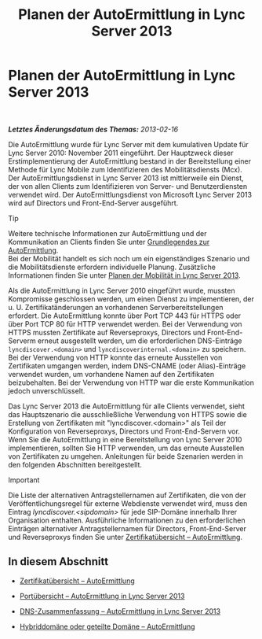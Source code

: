 ﻿---
title: Planen der AutoErmittlung in Lync Server 2013
TOCTitle: Planen der AutoErmittlung in Lync Server 2013
ms:assetid: 51f1ff94-1d64-4e6d-a878-b86fa07edc2d
ms:mtpsurl: https://technet.microsoft.com/de-de/library/JJ945628(v=OCS.15)
ms:contentKeyID: 52056335
ms.date: 05/19/2016
mtps_version: v=OCS.15
ms.translationtype: HT
---

# Planen der AutoErmittlung in Lync Server 2013

 

_**Letztes Änderungsdatum des Themas:** 2013-02-16_

Die AutoErmittlung wurde für Lync Server mit dem kumulativen Update für Lync Server 2010: November 2011 eingeführt. Der Hauptzweck dieser Erstimplementierung der AutoErmittlung bestand in der Bereitstellung einer Methode für Lync Mobile zum Identifizieren des Mobilitätsdiensts (Mcx). Der AutoErmittlungsdienst in Lync Server 2013 ist mittlerweile ein Dienst, der von allen Clients zum Identifizieren von Server- und Benutzerdiensten verwendet wird. Der AutoErmittlungsdienst von Microsoft Lync Server 2013 wird auf Directors und Front-End-Server ausgeführt.


> [!TIP]
> Weitere technische Informationen zur AutoErmittlung und der Kommunikation an Clients finden Sie unter <A href="lync-server-2013-understanding-autodiscover.md">Grundlegendes zur AutoErmittlung</A>.<BR>Bei der Mobilität handelt es sich noch um ein eigenständiges Szenario und die Mobilitätsdienste erfordern individuelle Planung. Zusätzliche Informationen finden Sie unter <A href="lync-server-2013-planning-for-mobility.md">Planen der Mobilität in Lync Server&nbsp;2013</A>.



Als die AutoErmittlung in Lync Server 2010 eingeführt wurde, mussten Kompromisse geschlossen werden, um einen Dienst zu implementieren, der u. U. Zertifikatänderungen an vorhandenen Serverbereitstellungen erfordert. Die AutoErmittlung konnte über Port TCP 443 für HTTPS oder über Port TCP 80 für HTTP verwendet werden. Bei der Verwendung von HTTPS mussten Zertifikate auf Reverseproxys, Directors und Front-End-Serverm erneut ausgestellt werden, um die erforderlichen DNS-Einträge `lyncdiscover.<domain>` und `lyncdiscoverinternal.<domain>` zu speichern. Bei der Verwendung von HTTP konnte das erneute Ausstellen von Zertifikaten umgangen werden, indem DNS-CNAME (oder Alias)-Einträge verwendet wurden, um vorhandene Namen auf den Zertifikaten beizubehalten. Bei der Verwendung von HTTP war die erste Kommunikation jedoch unverschlüsselt.

Das Lync Server 2013 die AutoErmittlung für alle Clients verwendet, sieht das Hauptszenario die ausschließliche Verwendung von HTTPS sowie die Erstellung von Zertifikaten mit "lyncdiscover.\<domain\>" als Teil der Konfiguration von Reverseproxys, Directors und Front-End-Servern vor. Wenn Sie die AutoErmittlung in eine Bereitstellung von Lync Server 2010 implementieren, sollten Sie HTTP verwenden, um das erneute Ausstellen von Zertifikaten zu umgehen. Anleitungen für beide Szenarien werden in den folgenden Abschnitten bereitgestellt.


> [!IMPORTANT]
> Die Liste der alternativen Antragstellernamen auf Zertifikaten, die von der Veröffentlichungsregel für externe Webdienste verwendet wird, muss den Eintrag <EM>lyncdiscover.&lt;sipdomain&gt;</EM> für jede SIP-Domäne innerhalb Ihrer Organisation enthalten. Ausführliche Informationen zu den erforderlichen Einträgen alternativer Antragstellernamen für Directors, Front-End-Server und Reverseproxys finden Sie unter <A href="lync-server-2013-certificate-summary-autodiscover.md">Zertifikatübersicht – AutoErmittlung</A>.



## In diesem Abschnitt

  - [Zertifikatübersicht – AutoErmittlung](lync-server-2013-certificate-summary-autodiscover.md)

  - [Portübersicht – AutoErmittlung in Lync Server 2013](lync-server-2013-port-summary-autodiscover.md)

  - [DNS-Zusammenfassung – AutoErmittlung in Lync Server 2013](lync-server-2013-dns-summary-autodiscover.md)

  - [Hybriddomäne oder geteilte Domäne – AutoErmittlung](lync-server-2013-hybrid-and-split-domain-autodiscover.md)

